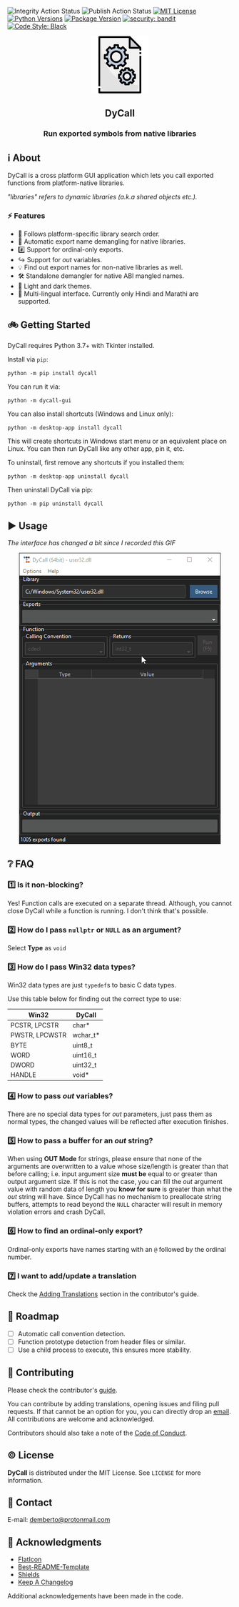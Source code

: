<!-- PROJECT SHIELDS -->

![Integrity Action Status][integrity-status]
![Publish Action Status][publish-status]
[![MIT License][license-shield]][license-url]
[![Python Versions][pyversions-shield]][pyversions-url]
[![Package Version][package-version-shield]][package-version-url]
[![security: bandit][bandit-shield]][bandit-url]
[![Code Style: Black][code-style-shield]][code-style-url]

<div align="center">
  <img width="128" height="128" src="https://raw.githubusercontent.com/demberto/DyCall/master/ext/dycall.png">
  <h2>DyCall</h2>
  <h3>Run exported symbols from native libraries</h3>
</div>

## ℹ About

DyCall is a cross platform GUI application which lets you call exported functions from
platform-native libraries.

_"libraries" refers to dynamic libraries (a.k.a shared objects etc.)._

### ⚡ Features

- 🔎 Follows platform-specific library search order.
- 🧹 Automatic export name demangling for native libraries.
- #️⃣ Support for ordinal-only exports.
- ↪️ Support for _out_ variables.
- 💡 Find out export names for non-native libraries as well.
- 🛠 Standalone demangler for native ABI mangled names.
- 🔆 Light and dark themes.
- 📜 Multi-lingual interface. Currently only Hindi and Marathi are supported.

## 🚲 Getting Started

DyCall requires Python 3.7+ with Tkinter installed.

Install via `pip`:

```none
python -m pip install dycall
```

You can run it via:

```none
python -m dycall-gui
```

You can also install shortcuts (Windows and Linux only):

```none
python -m desktop-app install dycall
```

This will create shortcuts in Windows start menu or an equivalent place on Linux. You
can then run DyCall like any other app, pin it, etc.

To uninstall, first remove any shortcuts if you installed them:

```none
python -m desktop-app uninstall dycall
```

Then uninstall DyCall via pip:

```none
python -m pip uninstall dycall
```

## ▶ Usage

_The interface has changed a bit since I recorded this GIF_

<div align="center">
  <img src="https://raw.githubusercontent.com/demberto/DyCall/master/ext/usage.gif"/>
</div>

## ❔ FAQ

### 1️⃣ Is it non-blocking?

Yes! Function calls are executed on a separate thread. Although, you cannot close DyCall
while a function is running. I don't think that's possible.

### 2️⃣ How do I pass `nullptr` or `NULL` as an argument?

Select **Type** as `void`

### 3️⃣ How do I pass Win32 data types?

Win32 data types are just `typedef`s to basic C data types.

Use this table below for finding out the correct type to use:

| Win32          | DyCall    |
| -------------- | --------- |
| PCSTR, LPCSTR  | char\*    |
| PWSTR, LPCWSTR | wchar_t\* |
| BYTE           | uint8_t   |
| WORD           | uint16_t  |
| DWORD          | uint32_t  |
| HANDLE         | void\*    |

### 4️⃣ How to pass _out_ variables?

There are no special data types for _out_ parameters, just pass them as normal types,
the changed values will be reflected after execution finishes.

### 5️⃣ How to pass a buffer for an _out_ string?

When using **OUT Mode** for strings, please ensure that none of the arguments are
overwritten to a value whose size/length is greater than that before calling; i.e. input
argument size **must be** equal to or greater than output argument size. If this is not
the case, you can fill the _out_ argument value with random data of length you **know
for sure** is greater than what the _out_ string will have. Since DyCall has no
mechanism to preallocate string buffers, attempts to read beyond the `NULL` character
will result in memory violation errors and crash DyCall.

### 6️⃣ How to find an ordinal-only export?

Ordinal-only exports have names starting with an `@` followed by the ordinal number.

### 7️⃣ I want to add/update a translation

Check the [Adding Translations][adding-translations] section in the contributor's guide.

## 🚀 Roadmap

- [ ] Automatic call convention detection.
- [ ] Function prototype detection from header files or similar.
- [ ] Use a child process to execute, this ensures more stability.

## 🤝 Contributing

Please check the contributor's [guide][contributor-guide].

You can contribute by adding translations, opening issues and filing pull requests. If
that cannot be an option for you, you can directly drop an [email](#contact). All
contributions are welcome and acknowledged.

Contributors should also take a note of the [Code of Conduct][code-of-conduct].

## © License

**DyCall** is distributed under the MIT License. See `LICENSE` for more information.

## 📧 Contact

E-mail: demberto@protonmail.com

## 🙏 Acknowledgments

- [FlatIcon](https://flaticon.com)
- [Best-README-Template](https://github.com/othneildrew/Best-README-Template)
- [Shields](https://shields.io)
- [Keep A Changelog](https://keepachangelog.com)

Additional acknowledgements have been made in the code.

<!-- MARKDOWN LINKS AND IMAGES -->

[adding-translations]: https://github.com/demberto/DyCall/blob/master/CONTRIBUTING.md#adding-translations
[bandit-shield]: https://img.shields.io/badge/security-bandit-yellow.svg
[bandit-url]: https://github.com/PyCQA/bandit
[code-style-shield]: https://img.shields.io/badge/code%20style-black-black
[code-style-url]: https://github.com/psf/black
[code-of-conduct]: https://github.com/demberto/DyCall/blob/master/CODE_OF_CONDUCT.md
[contributor-guide]: https://github.com/demberto/DyCall/blob/master/CONTRIBUTING.md
[integrity-status]: https://img.shields.io/github/workflow/status/demberto/DyCall/integrity
[license-shield]: https://img.shields.io/pypi/l/dycall
[license-url]: https://github.com/demberto/DyCall/blob/master/LICENSE
[publish-status]: https://img.shields.io/github/workflow/status/demberto/DyCall/publish
[pyversions-shield]: https://img.shields.io/pypi/pyversions/dycall
[pyversions-url]: https://pypi.org/project/dycall
[package-version-shield]: https://img.shields.io/pypi/v/dycall
[package-version-url]: https://pypi.org/project/dycall
